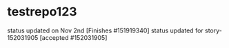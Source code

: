 # testrepo123


status updated on Nov 2nd [Finishes #151919340] 
status updated for story- 152031905 [accepted #152031905]
